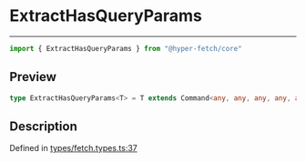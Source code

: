 

# ExtractHasQueryParams

<div class="api-docs__separator" data-reactroot="">

---

</div><div class="api-docs__import" data-reactroot="">

```ts
import { ExtractHasQueryParams } from "@hyper-fetch/core"
```

</div><div class="api-docs__section">

## Preview

</div><div class="api-docs__preview type single">

```ts
type ExtractHasQueryParams<T> = T extends Command<any, any, any, any, any, any, any, any, any, infer  Q> ? Q : never;
```

</div><div class="api-docs__section">

## Description

</div><div class="api-docs__description"><span class="api-docs__do-not-parse">



</span></div><p class="api-docs__definition">

Defined in [types/fetch.types.ts:37](https://github.com/BetterTyped/hyper-fetch/blob/0bdb96c0/packages/core/src/types/fetch.types.ts#L37)

</p>